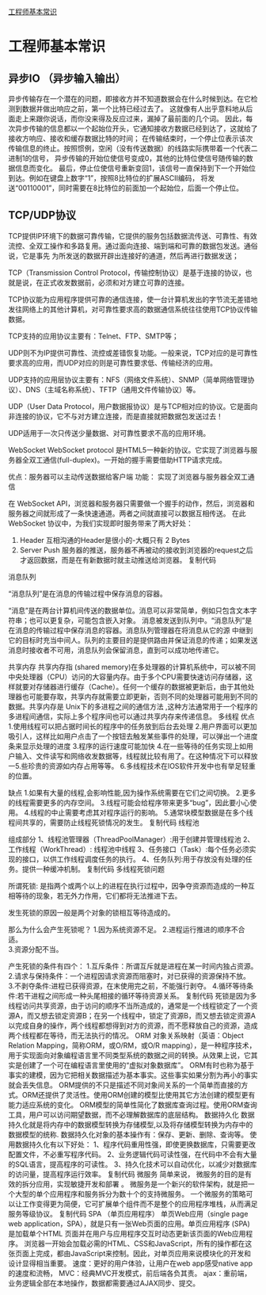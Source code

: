 [工程师基本常识](https://juejin.im/post/5cc699b4f265da03761e9614)






# 工程师基本常识

## 异步IO （异步输入输出）

异步传输存在一个潜在的问题，即接收方并不知道数据会在什么时候到达。在它检测到数据并做出响应之前，第一个比特已经过去了。
这就像有人出乎意料地从后面走上来跟你说话，而你没来得及反应过来，漏掉了最前面的几个词。
因此，每次异步传输的信息都以一个起始位开头，它通知接收方数据已经到达了，这就给了接收方响应、接收和缓存数据比特的时间；
在传输结束时，一个停止位表示该次传输信息的终止。按照惯例，空闲（没有传送数据）的线路实际携带着一个代表二进制1的信号，
异步传输的开始位使信号变成0，其他的比特位使信号随传输的数据信息而变化。
最后，停止位使信号重新变回1，该信号一直保持到下一个开始位到达。例如在键盘上数字“1”，按照8比特位的扩展ASCII编码，
将发送“00110001”，同时需要在8比特位的前面加一个起始位，后面一个停止位。

## TCP/UDP协议


TCP提供IP环境下的数据可靠传输，它提供的服务包括数据流传送、可靠性、有效流控、全双工操作和多路复用。通过面向连接、端到端和可靠的数据包发送。通俗说，它是事先       为所发送的数据开辟出连接好的通道，然后再进行数据发送；


TCP（Transmission Control Protocol，传输控制协议）是基于连接的协议，也就是说，在正式收发数据前，必须和对方建立可靠的连接。


TCP协议能为应用程序提供可靠的通信连接，使一台计算机发出的字节流无差错地发往网络上的其他计算机，对可靠性要求高的数据通信系统往往使用TCP协议传输数据。


TCP支持的应用协议主要有：Telnet、FTP、SMTP等；


UDP则不为IP提供可靠性、流控或差错恢复功能。一般来说，TCP对应的是可靠性要求高的应用，而UDP对应的则是可靠性要求低、传输经济的应用。


UDP支持的应用层协议主要有：NFS（网络文件系统）、SNMP（简单网络管理协议）、DNS（主域名称系统）、TFTP（通用文件传输协议）等。


UDP（User Data Protocol，用户数据报协议）是与TCP相对应的协议。它是面向非连接的协议，它不与对方建立连接，而是直接就把数据包发送过去！


UDP适用于一次只传送少量数据、对可靠性要求不高的应用环境。


WebSocket
WebSocket protocol 是HTML5一种新的协议。它实现了浏览器与服务器全双工通信(full-duplex)。一开始的握手需要借助HTTP请求完成。

优点：服务器可以主动传送数据给客户端
功能： 实现了浏览器与服务器全双工通信

在 WebSocket API，浏览器和服务器只需要做一个握手的动作，然后，浏览器和服务器之间就形成了一条快速通道。两者之间就直接可以数据互相传送。
在此WebSocket 协议中，为我们实现即时服务带来了两大好处：

1. Header
   互相沟通的Header是很小的-大概只有 2 Bytes
2. Server Push
    服务器的推送，服务器不再被动的接收到浏览器的request之后才返回数据，而是在有新数据时就主动推送给浏览器。
复制代码

消息队列

“消息队列”是在消息的传输过程中保存消息的容器。


“消息”是在两台计算机间传送的数据单位。消息可以非常简单，例如只包含文本字符串；也可以更复杂，可能包含嵌入对象。
消息被发送到队列中。“消息队列”是在消息的传输过程中保存消息的容器。消息队列管理器在将消息从它的源
中继到它的目标时充当中间人。队列的主要目的是提供路由并保证消息的传递；如果发送消息时接收者不可用，消息队列会保留消息，直到可以成功地传递它。

共享内存
共享内存指 (shared memory)在多处理器的计算机系统中，可以被不同中央处理器（CPU）访问的大容量内存。由于多个CPU需要快速访问存储器，这样就要对存储器进行缓存（Cache）。任何一个缓存的数据被更新后，由于其他处理器也可能要存取，共享内存就需要立即更新，否则不同的处理器可能用到不同的数据。共享内存是 Unix下的多进程之间的通信方法 ,这种方法通常用于一个程序的多进程间通信，实际上多个程序间也可以通过共享内存来传递信息。
多线程
优点
1.使用线程可以把占据时间长的程序中的任务放到后台去处理
2.用户界面可以更加吸引人，这样比如用户点击了一个按钮去触发某些事件的处理，可以弹出一个进度条来显示处理的进度
3.程序的运行速度可能加快
4.在一些等待的任务实现上如用户输入、文件读写和网络收发数据等，线程就比较有用了。在这种情况下可以释放一5.些珍贵的资源如内存占用等等。
6.多线程技术在IOS软件开发中也有举足轻重的位置。

缺点
1.如果有大量的线程,会影响性能,因为操作系统需要在它们之间切换。
2.更多的线程需要更多的内存空间。
3.线程可能会给程序带来更多“bug”，因此要小心使用。
4.线程的中止需要考虑其对程序运行的影响。
5.通常块模型数据是在多个线程间共享的，需要防止线程死锁情况的发生。
复制代码
线程池

组成部分
1、线程池管理器（ThreadPoolManager）:用于创建并管理线程池
2、工作线程（WorkThread）: 线程池中线程
3、任务接口（Task）:每个任务必须实现的接口，以供工作线程调度任务的执行。
4、任务队列:用于存放没有处理的任务。提供一种缓冲机制。
复制代码
多线程死锁问题

所谓死锁: 是指两个或两个以上的进程在执行过程中，因争夺资源而造成的一种互相等待的现象，若无外力作用，它们都将无法推进下去。

发生死锁的原因一般是两个对象的锁相互等待造成的。


那么为什么会产生死锁呢？
1.因为系统资源不足。
2.进程运行推进的顺序不合适。     
3.资源分配不当。

产生死锁的条件有四个：
1.互斥条件：所谓互斥就是进程在某一时间内独占资源。
2.请求与保持条件：一个进程因请求资源而阻塞时，对已获得的资源保持不放。
3.不剥夺条件:进程已获得资源，在末使用完之前，不能强行剥夺。
4.循环等待条件:若干进程之间形成一种头尾相接的循环等待资源关系。
复制代码
死锁是因为多线程访问共享资源，由于访问的顺序不当所造成的，通常是一个线程锁定了一个资源A，而又想去锁定资源B；在另一个线程中，锁定了资源B，而又想去锁定资源A以完成自身的操作，两个线程都想得到对方的资源，而不愿释放自己的资源，造成两个线程都在等待，而无法执行的情况。
ORM
对象关系映射（英语：Object Relation Mapping，简称ORM，或O/RM，或O/R mapping），是一种程序技术，用于实现面向对象编程语言里不同类型系统的数据之间的转换。从效果上说，它其实是创建了一个可在编程语言里使用的“虚拟对象数据库”。
ORM有时也称为基于事实的建模，因为它把相关数据描述为基本事实。这些事实如果分割为再小的事实就会丢失信息。
ORM提供的不只是描述不同对象间关系的一个简单而直接的方式。ORM还提供了灵活性。使用ORM创建的模型比使用其它方法创建的模型更有能力适应系统的变化。
ORM模型的简单性简化了数据库查询过程。使用ORM查询工具，用户可以访问期望数据，而不必理解数据库的底层结构。
数据持久化
数据持久化就是将内存中的数据模型转换为存储模型,以及将存储模型转换为内存中的数据模型的统称. 
数据持久化对象的基本操作有：保存、更新、删除、查询等。
使用数据持久化有以下好处：
1、程序代码重用性强，即使更换数据库，只需要更改配置文件，不必重写程序代码。
2、业务逻辑代码可读性强，在代码中不会有大量的SQL语言，提高程序的可读性。
3、持久化技术可以自动优化，以减少对数据库的访问量，提高程序运行效率。
复制代码
微服务
简单来说， 微服务的目的是有效的拆分应用，实现敏捷开发和部署 。
微服务是一个新兴的软件架构，就是把一个大型的单个应用程序和服务拆分为数十个的支持微服务。
一个微服务的策略可以让工作变得更为简便，它可扩展单个组件而不是整个的应用程序堆栈，从而满足服务等级协议。
复制代码
SPA （单页应用程序）
单页Web应用（single page web application，SPA），就是只有一张Web页面的应用。单页应用程序 (SPA) 是加载单个HTML 页面并在用户与应用程序交互时动态更新该页面的Web应用程序。 浏览器一开始会加载必需的HTML、CSS和JavaScript，所有的操作都在这张页面上完成，都由JavaScript来控制。因此，对单页应用来说模块化的开发和设计显得相当重要。
速度：更好的用户体验，让用户在web app感受native app的速度和流畅，
MVC：经典MVC开发模式，前后端各负其责。
ajax：重前端，业务逻辑全部在本地操作，数据都需要通过AJAX同步、提交。






